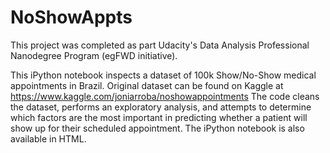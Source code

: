 # NoShowAppts
This project was completed as part Udacity's Data Analysis Professional Nanodegree Program (egFWD initiative).

This iPython notebook inspects a dataset of 100k Show/No-Show medical appointments in Brazil. Original dataset can be found on Kaggle at https://www.kaggle.com/joniarroba/noshowappointments
The code cleans the dataset, performs an exploratory analysis, and attempts to determine which factors are the most important in predicting whether a patient will show up for their scheduled appointment.
The iPython notebook is also available in HTML.
